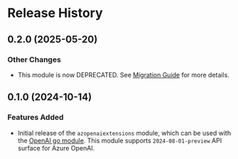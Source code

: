 # Release History

## 0.2.0 (2025-05-20)

### Other Changes

- This module is now DEPRECATED. See [Migration Guide](https://github.com/Azure/azure-sdk-for-go/blob/main/sdk/ai/azopenai/MIGRATION.md) for more details.

## 0.1.0 (2024-10-14)

### Features Added

- Initial release of the `azopenaiextensions` module, which can be used with the [OpenAI go module](https://github.com/openai/openai-go). This module supports `2024-08-01-preview` API surface for Azure OpenAI.
